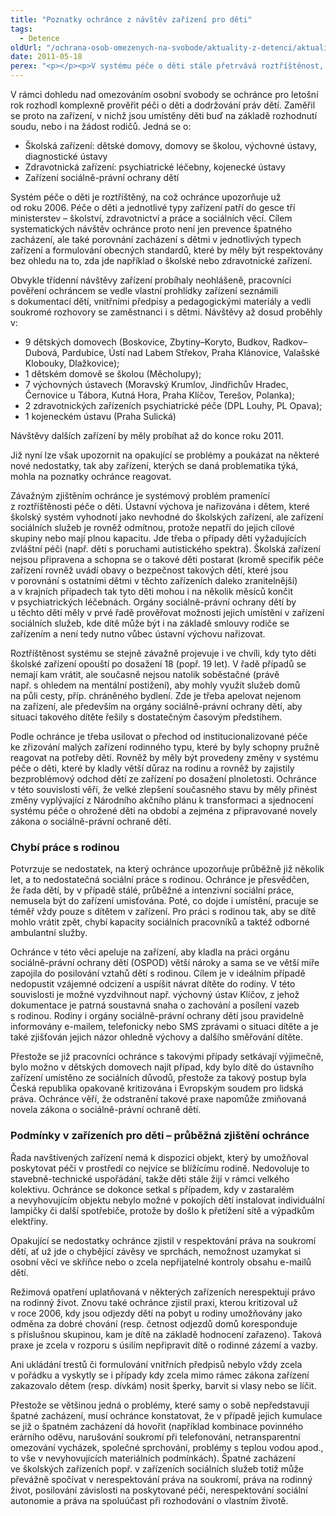 ```yaml
---
title: "Poznatky ochránce z návštěv zařízení pro děti"
tags:
  - Detence
oldUrl: "/ochrana-osob-omezenych-na-svobode/aktuality-z-detenci/aktuality-z-detenci-2011/poznatky-ochrance-z-navstev-zarizeni-pro-deti-1/"
date: 2011-05-18
perex: "<p></p><p>V systému péče o děti stále přetrvává roztříštěnost, jejíž důsledky některé děti poškozují. Podle ochránce je třeba usilovat o přechod od institucionalizované péče ke zřizování malých zařízení rodinného typu, které by byly schopny pružně reagovat na potřeby dětí. Rovněž chybí systematická sociální práce s rodinou, aby se zvýšila šance dětí na návrat z ústavní péče.</p>"
---
```


<!-- imported from the old website -->

<p>V rámci dohledu nad omezováním osobní svobody se ochránce pro letošní rok rozhodl komplexně prověřit péči o děti a dodržování práv dětí. Zaměřil se proto na zařízení, v nichž jsou umístěny děti buď na základě rozhodnutí soudu, nebo i na žádost rodičů. Jedná se o:</p><ul><li>Školská zařízení: dětské domovy, domovy se školou, výchovné ústavy, diagnostické ústavy</li><li>Zdravotnická zařízení: psychiatrické léčebny, kojenecké ústavy</li><li>Zařízení sociálně-právní ochrany dětí</li></ul><p>Systém péče o děti je roztříštěný, na což ochránce upozorňuje už od roku 2006. Péče o děti a jednotlivé typy zařízení patří do gesce tří ministerstev – školství, zdravotnictví a práce a sociálních věcí. Cílem systematických návštěv ochránce proto není jen prevence špatného zacházení, ale také porovnání zacházení s dětmi v jednotlivých typech zařízení a formulování obecných standardů, které by měly být respektovány bez ohledu na to, zda jde například o školské nebo zdravotnické zařízení.</p><p>Obvykle třídenní návštěvy zařízení probíhaly neohlášeně, pracovníci pověření ochráncem se vedle vlastní prohlídky zařízení seznámili s dokumentací dětí, vnitřními předpisy a pedagogickými materiály a vedli soukromé rozhovory se zaměstnanci i s dětmi. Návštěvy až dosud proběhly v:</p><ul><li>9 dětských domovech (Boskovice, Zbytiny–Koryto, Budkov, Radkov–Dubová, Pardubice, Ústí nad Labem Střekov, Praha Klánovice, Valašské Klobouky, Dlažkovice);</li><li>1 dětském domově se školou (Měcholupy);</li><li>7 výchovných ústavech (Moravský Krumlov, Jindřichův Hradec, Černovice u Tábora, Kutná Hora, Praha Klíčov, Terešov, Polanka);</li><li>2 zdravotnických zařízeních psychiatrické péče (DPL Louhy, PL Opava);</li><li>1 kojeneckém ústavu (Praha Sulická)</li></ul><p>Návštěvy dalších zařízení by měly probíhat až do konce roku 2011. </p><p>Již nyní lze však upozornit na opakující se problémy a poukázat na některé nové nedostatky, tak aby zařízení, kterých se daná problematika týká, mohla na poznatky ochránce reagovat.</p><p>Závažným zjištěním ochránce je systémový problém pramenící z roztříštěnosti péče o děti. Ústavní výchova je nařizována i dětem, které školský systém vyhodnotí jako nevhodné do školských zařízení, ale zařízení sociálních služeb je rovněž odmítnou, protože nepatří do jejich cílové skupiny nebo mají plnou kapacitu. Jde třeba o případy dětí vyžadujících zvláštní péči (např. děti s poruchami autistického spektra). Školská zařízení nejsou připravena a schopna se o takové děti postarat (kromě specifik péče zařízení rovněž uvádí obavy o bezpečnost takových dětí, které jsou v porovnání s ostatními dětmi v těchto zařízeních daleko zranitelnější) a v krajních případech tak tyto děti mohou i na několik měsíců končit v psychiatrických léčebnách. Orgány sociálně-právní ochrany dětí by u těchto dětí měly v prvé řadě prověřovat možnosti jejich umístění v zařízení sociálních služeb, kde dítě může být i na základě smlouvy rodiče se zařízením a není tedy nutno vůbec ústavní výchovu nařizovat.</p><p>Roztříštěnost systému se stejně závažně projevuje i ve chvíli, kdy tyto děti školské zařízení opouští po dosažení 18 (popř. 19 let). V řadě případů se nemají kam vrátit, ale současně nejsou natolik soběstačné (právě např. s ohledem na mentální postižení), aby mohly využít služeb domů na půli cesty, příp. chráněného bydlení. Zde je třeba apelovat nejenom na zařízení, ale především na orgány sociálně-právní ochrany dětí, aby situaci takového dítěte řešily s dostatečným časovým předstihem.</p><p>Podle ochránce je třeba usilovat o přechod od institucionalizované péče ke zřizování malých zařízení rodinného typu, které by byly schopny pružně reagovat na potřeby dětí. Rovněž by měly být provedeny změny v systému péče o děti, které by kladly větší důraz na rodinu a rovněž by zajistily bezproblémový odchod dětí ze zařízení po dosažení plnoletosti. Ochránce v této souvislosti věří, že velké zlepšení současného stavu by měly přinést změny vyplývající z Národního akčního plánu k transformaci a sjednocení systému péče o ohrožené děti na období a zejména z připravované novely zákona o sociálně-právní ochraně dětí.</p><h3><strong>Chybí práce s rodinou</strong></h3><p>Potvrzuje se nedostatek, na který ochránce upozorňuje průběžně již několik let, a to nedostatečná sociální práce s rodinou. Ochránce je přesvědčen, že řada dětí, by v případě stálé, průběžné a intenzivní sociální práce, nemusela být do zařízení umisťována. Poté, co dojde i umístění, pracuje se téměř vždy pouze s dítětem v zařízení. Pro práci s rodinou tak, aby se dítě mohlo vrátit zpět, chybí kapacity sociálních pracovníků a taktéž odborné ambulantní služby.</p><p>Ochránce v této věci apeluje na zařízení, aby kladla na práci orgánu sociálně-právní ochrany dětí (OSPOD) větší nároky a sama se ve větší míře zapojila do posilování vztahů dětí s rodinou. Cílem je v ideálním případě nedopustit vzájemné odcizení a uspíšit návrat dítěte do rodiny. V této souvislosti je možné vyzdvihnout např. výchovný ústav Klíčov, z jehož dokumentace je patrná soustavná snaha o zachování a posílení vazeb s rodinou. Rodiny i orgány sociálně-právní ochrany dětí jsou pravidelně informovány e-mailem, telefonicky nebo SMS zprávami o situaci dítěte a je také zjišťován jejich názor ohledně výchovy a dalšího směřování dítěte.</p><p>Přestože se již pracovníci ochránce s takovými případy setkávají výjimečně, bylo možno v dětských domovech najít případ, kdy bylo dítě do ústavního zařízení umístěno ze sociálních důvodů, přestože za takový postup byla Česká republika opakovaně kritizována i Evropským soudem pro lidská práva. Ochránce věří, že odstranění takové praxe napomůže zmiňovaná novela zákona o sociálně-právní ochraně dětí.</p><h3><strong>Podmínky v zařízeních pro děti – průběžná zjištění ochránce</strong></h3><p>Řada navštívených zařízení nemá k dispozici objekt, který by umožňoval poskytovat péči v prostředí co nejvíce se blížícímu rodině. Nedovoluje to stavebně-technické uspořádání, takže děti stále žijí v rámci velkého kolektivu. Ochránce se dokonce setkal s případem, kdy v zastaralém a nevyhovujícím objektu nebylo možné v pokojích dětí instalovat individuální lampičky či další spotřebiče, protože by došlo k přetížení sítě a výpadkům elektřiny.</p><p>Opakující se nedostatky ochránce zjistil v respektování práva na soukromí dětí, ať už jde o chybějící závěsy ve sprchách, nemožnost uzamykat si osobní věci ve skříňce nebo o zcela nepřijatelné kontroly obsahu e-mailů dětí. </p><p>Režimová opatření uplatňovaná v některých zařízeních nerespektují právo na rodinný život. Znovu také ochránce zjistil praxi, kterou kritizoval už v roce 2006, kdy jsou odjezdy dětí na pobyt u rodiny umožňovány jako odměna za dobré chování (resp. četnost odjezdů domů koresponduje s příslušnou skupinou, kam je dítě na základě hodnocení zařazeno). Taková praxe je zcela v rozporu s úsilím nepřipravit dítě o rodinné zázemí a vazby. </p><p>Ani ukládání trestů či formulování vnitřních předpisů nebylo vždy zcela v pořádku a vyskytly se i případy kdy zcela mimo rámec zákona zařízení zakazovalo dětem (resp. dívkám) nosit šperky, barvit si vlasy nebo se líčit. </p><p>Přestože se většinou jedná o problémy, které samy o sobě nepředstavují špatné zacházení, musí ochránce konstatovat, že v případě jejich kumulace se již o špatném zacházení dá hovořit (například kombinace povinného erárního oděvu, narušování soukromí při telefonování, netransparentní omezování vycházek, společné sprchování, problémy s teplou vodou apod., to vše v nevyhovujících materiálních podmínkách). Špatné zacházení ve školských zařízeních popř. v zařízeních sociálních služeb totiž může převážně spočívat v nerespektování práva na soukromí, práva na rodinný život, posilování závislosti na poskytované péči, nerespektování sociální autonomie a práva na spoluúčast při rozhodování o vlastním životě.</p>
